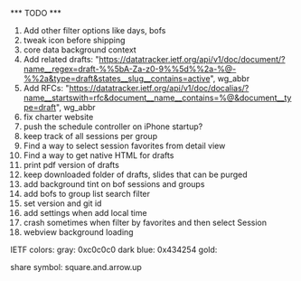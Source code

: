 *** TODO ***

1. Add other filter options like days, bofs
2. tweak icon before shipping
3. core data background context
4. Add related drafts: "https://datatracker.ietf.org/api/v1/doc/document/?name__regex=draft-%%5bA-Za-z0-9%%5d%%2a-%@-%%2a&type=draft&states__slug__contains=active", wg_abbr
5. Add RFCs: "https://datatracker.ietf.org/api/v1/doc/docalias/?name__startswith=rfc&document__name__contains=%@&document__type=draft", wg_abbr
6. fix charter website
7. push the schedule controller on iPhone startup?
8. keep track of all sessions per group
9. Find a way to select session favorites from detail view
10. Find a way to get native HTML for drafts
11. print pdf version of drafts
12. keep downloaded folder of drafts, slides that can be purged
13. add background tint on bof sessions and groups
14. add bofs to group list search filter
15. set version and git id
16. add settings when add local time
17. crash sometimes when filter by favorites and then select Session
18. webview background loading

IETF colors:
	gray: 0xc0c0c0
	dark blue: 0x434254
	gold: 

share symbol: square.and.arrow.up
